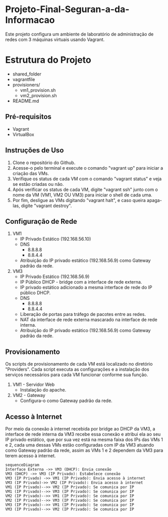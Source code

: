 # Projeto-Final-Seguran-a-da-Informacao

Este projeto configura um ambiente de laboratório de administração de redes com 3 máquinas virtuais usando Vagrant.


# Estrutura do Projeto
- shared_folder
- vagrantfile
- provisioners/
	- vm1_provision.sh
	- vm2_provision.sh
- README.md

## Pré-requisitos

- Vagrant
- VirtualBox

## Instruções de Uso

1. Clone o repositório do Github.
2. Acesse-o pelo terminal e execute o comando "vagrant up" para iniciar a criação das VMs.
3. Verifique os status de cada VM com o comando "vagrant status" e veja se estão criadas ou não.
4. Após verificar os status de cada VM, digite "vagrant ssh" junto com o nome da VM (VM1, VM2 OU VM3) para iniciar o shell de cada uma.
5. Por fim, desligue as VMs digitando "vagrant halt", e caso queira apaga-las, digite "vagrant destroy".

## Configuração de Rede

1. VM1
	- IP Privado Estático (192.168.56.10)
	- DNS
		- 8.8.8.8
		- 8.8.4.4
	-  Atribuição do IP privado estático (192.168.56.9) como Gateway padrão da rede.
2. VM3
	- IP Privado Estático (192.168.56.9)
	- IP Público DHCP - bridge com a interface de rede externa.
	- IP privado estático adicionado a mesma interface de rede do IP público DHCP.
	-  DNS
		- 8.8.8.8
		- 8.8.4.4
	- Liberação de portas para tráfego de pacotes entre as redes.
	- NAT da interface de rede externa mascarado na interface de rede interna.
	- Atribuição do IP privado estático (192.168.56.9) como Gateway padrão da rede.

## Provisionamento

Os scripts de provisionamento de cada VM está localizado no diretório "Providers". Cada script executa as configurações e a instalação dos serviços necessários para cada VM funcionar conforme sua função.
1. VM1 - Servidor Web
	- Instalação do apache.
2. VM2 - Gateway
	- Configura-o como Gateway padrão da rede.

## Acesso à Internet

Por meio da conexão à internet recebida por bridge ao DHCP da VM3, a interface de rede interna da VM3 recebe essa conexão e atribui ela ao seu IP privado estático, que por sua vez está na mesma faixa dos IPs das VMs 1 e 2, cada uma dessas VMs estão configuradas com IP da VM3 atuando como Gateway padrão da rede, assim as VMs 1 e 2 dependem da VM3 para terem acesso à internet.

```mermaid
sequenceDiagram
Interface Externa ->> VM3 (DHCP): Envia conexão
VM3 (DHCP) ->> VM3 (IP Privado): Estabelece conexão
VM3 (IP Privado) ->> VM1 (IP Privado): Envia acesso à internet
VM3 (IP Privado)->> VM2 (IP Privado): Envia acesso à internet
VM1 (IP Privado)-->> VM2 (IP Privado): Se comunica por IP
VM1 (IP Privado)-->> VM3 (IP Privado): Se comunica por IP
VM2 (IP Privado)-->> VM1 (IP Privado): Se comunica por IP
VM2 (IP Privado)-->> VM3 (IP Privado): Se comunica por IP
VM3 (IP Privado)-->> VM1 (IP Privado): Se comunica por IP
VM3 (IP Privado)-->> VM2 (IP Privado): Se comunica por IP
